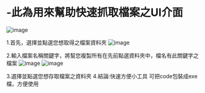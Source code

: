# -此為用來幫助快速抓取檔案之UI介面
![image](https://user-images.githubusercontent.com/128162880/233343963-db8af5e1-cdc3-4dd3-839b-93d9e4ceca54.png)

1.首先，選擇並點選您想取得之檔案資料夾
![image](https://user-images.githubusercontent.com/128162880/233344100-3d8b86b1-7ec8-4bdd-a840-7727668a4678.png)

2.輸入檔案名稱關鍵字，將幫您複製所有在先前點選資料夾中，檔名有此關鍵字之檔案
![image](https://user-images.githubusercontent.com/128162880/233344181-642a3287-7a2c-458e-aa9b-2cf215d63a99.png)
![image](https://user-images.githubusercontent.com/128162880/233344245-5eb201df-57f8-45e5-bcac-6de0cd786aae.png)

3.選擇並點選您想存取檔案之資料夾
4.結論:快速方便小工具 可把code包裝成exe檔，方便使用
